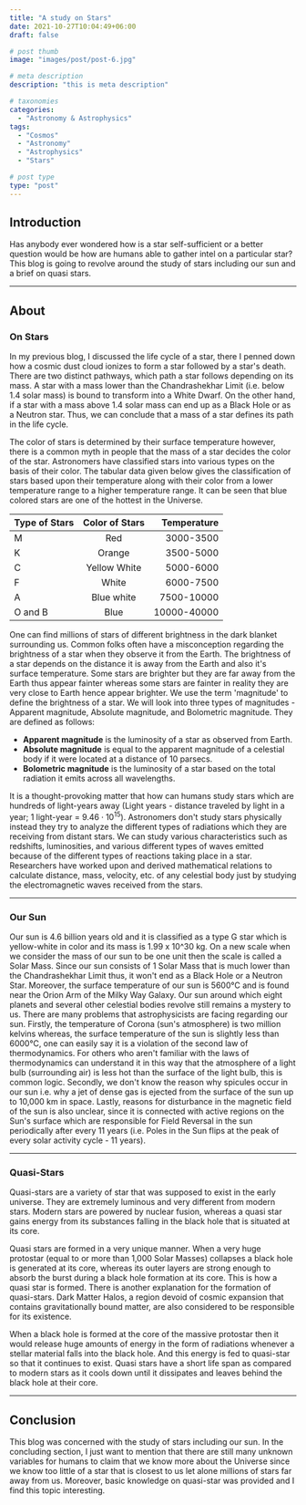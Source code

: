```yaml
---
title: "A study on Stars"
date: 2021-10-27T10:04:49+06:00
draft: false

# post thumb
image: "images/post/post-6.jpg"

# meta description
description: "this is meta description"

# taxonomies
categories: 
  - "Astronomy & Astrophysics"
tags:
  - "Cosmos"
  - "Astronomy"
  - "Astrophysics"
  - "Stars"

# post type
type: "post"
---
```


## Introduction

Has anybody ever wondered how is a star self-sufficient or a better question would be how are humans able to gather intel on a particular star? This blog is going to revolve around the study of stars including our sun and a brief on quasi stars.

<hr>

## About

### On Stars
In my previous blog, I discussed the life cycle of a star, there I penned down how a cosmic dust cloud ionizes to form a star followed by a star's death. There are two distinct pathways, which path a star follows depending on its mass. A star with a mass lower than the Chandrashekhar Limit (i.e. below 1.4 solar mass) is bound to transform into a White Dwarf. On the other hand, if a star with a mass above 1.4 solar mass can end up as a Black Hole or as a Neutron star. Thus, we can conclude that a mass of a star defines its path in the life cycle. 

The color of stars is determined by their surface temperature however, there is a common myth in people that the mass of a star decides the color of the star. Astronomers have classified stars into various types on the basis of their color.
The tabular data given below gives the classification of stars based upon their temperature along with their color from a lower temperature range to a higher temperature range. It can be seen that blue colored stars are one of the hottest in the Universe.

| Type of Stars | Color of Stars| Temperature |
| ------------- |:-------------:| -----------:|
| M             | Red           |   3000-3500 |
| K             | Orange        |   3500-5000 |
| C             | Yellow White  |   5000-6000 |
| F             | White         |   6000-7500 |
| A             | Blue white    |  7500-10000 |
| O and B       | Blue          | 10000-40000 |

One can find millions of stars of different brightness in the dark blanket surrounding us. Common folks often have a misconception regarding the brightness of a star when they observe it from the Earth. The brightness of a star depends on the distance it is away from the Earth and also it's surface temperature. Some stars are brighter but they are far away from the Earth thus appear fainter whereas some stars are fainter in reality they are very close to Earth hence appear brighter. We use the term 'magnitude' to define the brightness of a star. We will look into three types of magnitudes - Apparent magnitude, Absolute magnitude, and Bolometric magnitude. They are defined as follows:

* **Apparent magnitude** is the luminosity of a star as observed from Earth.
* **Absolute magnitude** is equal to the apparent magnitude of a celestial body if it were located at a distance of 10 parsecs.
* **Bolometric magnitude** is the luminosity of a star based on the total radiation it emits across all wavelengths.

It is a thought-provoking matter that how can humans study stars which are hundreds of light-years away (Light years - distance traveled by light in a year; 1 light-year = $9.46\cdot10^{15}$). Astronomers don't study stars physically instead they try to analyze the different types of radiations which they are receiving from distant stars. We can study various characteristics such as redshifts, luminosities, and various different types of waves emitted because of the different types of reactions taking place in a star. Researchers have worked upon and derived mathematical relations to calculate distance, mass, velocity, etc. of any celestial body just by studying the electromagnetic waves received from the stars.

<hr>

### Our Sun
Our sun is 4.6 billion years old and it is classified as a type G star which is yellow-white in color and its mass is 1.99 x 10^30 kg. On a new scale when we consider the mass of our sun to be one unit then the scale is called a Solar Mass. Since our sun consists of 1 Solar Mass that is much lower than the Chandrashekhar Limit thus, it won't end as a Black Hole or a Neutron Star. Moreover, the surface temperature of our sun is 5600°C and is found near the Orion Arm of the Milky Way Galaxy. Our sun around which eight planets and several other celestial bodies revolve still remains a mystery to us. There are many problems that astrophysicists are facing regarding our sun. Firstly, the temperature of Corona (sun's atmosphere) is two million kelvins whereas, the surface temperature of the sun is slightly less than 6000°C, one can easily say it is a violation of the second law of thermodynamics. For others who aren't familiar with the laws of thermodynamics can understand it in this way that the atmosphere of a light bulb (surrounding air) is less hot than the surface of the light bulb, this is common logic. Secondly, we don't know the reason why spicules occur in our sun i.e. why a jet of dense gas is ejected from the surface of the sun up to 10,000 km in space. Lastly, reasons for disturbance in the magnetic field of the sun is also unclear, since it is connected with active regions on the Sun's surface which are responsible for Field Reversal in the sun periodically after every 11 years (i.e. Poles in the Sun flips at the peak of every solar activity cycle - 11 years).

<hr>

### Quasi-Stars
Quasi-stars are a variety of star that was supposed to exist in the early universe. They are extremely luminous and very different from modern stars. Modern stars are powered by nuclear fusion, whereas a quasi star gains energy from its substances falling in the black hole that is situated at its core.

Quasi stars are formed in a very unique manner. When a very huge protostar (equal to or more than 1,000 Solar Masses) collapses a black hole is generated at its core, whereas its outer layers are strong enough to absorb the burst during a black hole formation at its core. This is how a quasi star is formed. There is another explanation for the formation of quasi-stars. Dark Matter Halos, a region devoid of cosmic expansion that contains gravitationally bound matter, are also considered to be responsible for its existence.

When a black hole is formed at the core of the massive protostar then it would release huge amounts of energy in the form of radiations whenever a stellar material falls into the black hole. And this energy is fed to quasi-star so that it continues to exist. Quasi stars have a short life span as compared to modern stars as it cools down until it dissipates and leaves behind the black hole at their core.

<hr>

## Conclusion

This blog was concerned with the study of stars including our sun. In the concluding section, I just want to mention that there are still many unknown variables for humans to claim that we know more about the Universe since we know too little of a star that is closest to us let alone millions of stars far away from us. Moreover, basic knowledge on quasi-star was provided and I find this topic interesting.